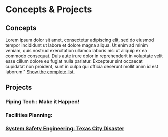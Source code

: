 # Concepts & Projects

## Concepts
Lorem ipsum dolor sit amet, consectetur adipiscing elit, sed do eiusmod tempor incididunt ut labore et dolore magna aliqua. Ut enim ad minim veniam, quis nostrud exercitation ullamco laboris nisi ut aliquip ex ea commodo consequat. Duis aute irure dolor in reprehenderit in voluptate velit esse cillum dolore eu fugiat nulla pariatur. Excepteur sint occaecat cupidatat non proident, sunt in culpa qui officia deserunt mollit anim id est laborum." [Show the complete list.](https://github.com/saitejavanamala/Portfolio/blob/master/PowerPoint/PowerPoint_Concepts_Detail.md)


## Projects

### Piping Tech : Make it Happen!


### Facilities Planning:


### [System Safety Engineering: Texas City Disaster](https://www.youtube.com/watch?v=PepCq_lEEDI&t=68s)


